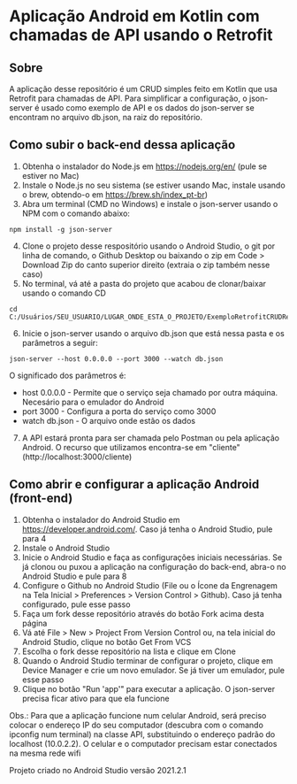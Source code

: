 # Aplicação Android em Kotlin com chamadas de API usando o Retrofit

## Sobre

A aplicação desse repositório é um CRUD simples feito em Kotlin que usa Retrofit para chamadas de API.
Para simplificar a configuração, o json-server é usado como exemplo de API e os dados do json-server
se encontram no arquivo db.json, na raiz do repositório.

## Como subir o back-end dessa aplicação

1. Obtenha o instalador do Node.js em https://nodejs.org/en/ (pule se estiver no Mac)
2. Instale o Node.js no seu sistema (se estiver usando Mac, instale usando o brew, obtendo-o em https://brew.sh/index_pt-br)
3. Abra um terminal (CMD no Windows) e instale o json-server usando o NPM com o comando abaixo:
```
npm install -g json-server
```
4. Clone o projeto desse respositório usando o Android Studio, o git por linha de comando, o
Github Desktop ou baixando o zip em Code > Download Zip do canto superior direito (extraia o
zip também nesse caso)
5. No terminal, vá até a pasta do projeto que acabou de clonar/baixar usando o comando CD
```
cd C:/Usuários/SEU_USUARIO/LUGAR_ONDE_ESTA_O_PROJETO/ExemploRetrofitCRUDRest
```
6. Inicie o json-server usando o arquivo db.json que está nessa pasta e os parâmetros a seguir:
```
json-server --host 0.0.0.0 --port 3000 --watch db.json
```
O significado dos parâmetros é:
- host 0.0.0.0 - Permite que o serviço seja chamado por outra máquina. Necesário para o emulador do Android
- port 3000 - Configura a porta do serviço como 3000
- watch db.json - O arquivo onde estão os dados
7. A API estará pronta para ser chamada pelo Postman ou pela aplicação Android. O recurso que utilizamos encontra-se em "cliente" (http://localhost:3000/cliente)

## Como abrir e configurar a aplicação Android (front-end)

1. Obtenha o instalador do Android Studio em https://developer.android.com/. Caso já tenha o Android Studio, pule para 4
2. Instale o Android Studio
3. Inicie o Android Studio e faça as configurações iniciais necessárias. Se já clonou ou puxou a aplicação na configuração do back-end, abra-o no Android Studio e pule para 8
4. Configure o Github no Android Studio (File ou o Ícone da Engrenagem na Tela Inicial > Preferences > Version Control > Github). Caso já tenha configurado, pule esse passo
5. Faça um fork desse repositório através do botão Fork acima desta página
6. Vá até File > New > Project From Version Control ou, na tela inicial do Android Studio, clique no botão Get From VCS
7. Escolha o fork desse repositório na lista e clique em Clone
8. Quando o Android Studio terminar de configurar o projeto, clique em Device Manager e crie um novo emulador. Se já tiver um emulador, pule esse passo
9. Clique no botão "Run 'app'" para executar a aplicação. O json-server precisa ficar ativo para que ela funcione

Obs.: Para que a aplicação funcione num celular Android, será preciso colocar o endereço IP do seu computador (descubra com o comando ipconfig num terminal)
na classe API, substituindo o endereço padrão do localhost (10.0.2.2). O celular e o computador precisam estar conectados na mesma rede wifi

Projeto criado no Android Studio versão 2021.2.1
